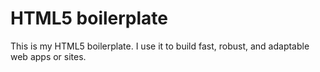 
# HTML5 boilerplate 
This is my HTML5 boilerplate. I use it to build fast, robust, and adaptable web apps or sites.